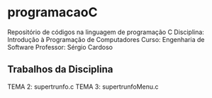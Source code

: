# programacaoC
Repositório de códigos na linguagem de programação C 
Disciplina: Introdução à Programação de Computadores 
Curso: Engenharia de Software
Professor: Sérgio Cardoso

## Trabalhos da Disciplina ##

TEMA 2: supertrunfo.c
TEMA 3: supertrunfoMenu.c
